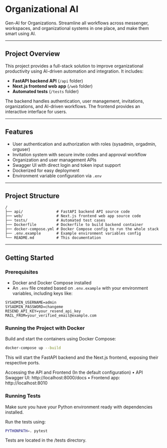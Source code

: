 # Organizational AI

Gen-AI for Organizations. Streamline all workflows across messenger, workspaces, and organizational systems in one place, and make them smart using AI.

---

## Project Overview

This project provides a full-stack solution to improve organizational productivity using AI-driven automation and integration. It includes:

- **FastAPI backend API** (`/api` folder)  
- **Next.js frontend web app** (`/web` folder)  
- **Automated tests** (`/tests` folder)

The backend handles authentication, user management, invitations, organizations, and AI-driven workflows. The frontend provides an interactive interface for users.

---

## Features

- User authentication and authorization with roles (sysadmin, orgadmin, orguser)  
- Invitation system with secure invite codes and approval workflow  
- Organization and user management APIs  
- Swagger UI with direct login and token input support  
- Dockerized for easy deployment  
- Environment variable configuration via `.env`  

---

## Project Structure

```text
/
├── api/               # FastAPI backend API source code
├── web/               # Next.js frontend web app source code
├── tests/             # Automated test cases
├── Dockerfile         # Dockerfile to build backend container
├── docker-compose.yml # Docker Compose config to run the whole stack
├── .env.example       # Example environment variables config
└── README.md          # This documentation
```
---

## Getting Started

### Prerequisites

- Docker and Docker Compose installed
- An `.env` file created based on `.env.example` with your environment variables, including keys like:

```env
SYSADMIN_USERNAME=admin
SYSADMIN_PASSWORD=changeme
RESEND_API_KEY=your_resend_api_key
MAIL_FROM=your_verified_email@example.com
```

### Running the Project with Docker

Build and start the containers using Docker Compose:

```bash
docker-compose up --build
```

This will start the FastAPI backend and the Next.js frontend, exposing their respective ports.

Accessing the API and Frontend (In the default configuration)
	•	API Swagger UI: http://localhost:8000/docs
	•	Frontend app: http://localhost:8010

### Running Tests

Make sure you have your Python environment ready with dependencies installed.

Run the tests using:

```bash
PYTHONPATH=. pytest
```

Tests are located in the /tests directory.